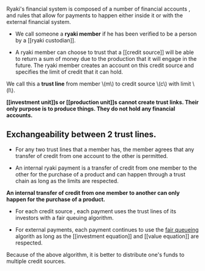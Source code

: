 Ryaki's financial system is composed of a number of financial accounts , and rules that allow for payments to happen  either inside it or with the external financial system.


* We call someone a **ryaki member** if he has been verified to be a person by a [[ryaki custodian]].

* A ryaki member can choose to trust that a [[credit source]] will be able to return a sum of money due to the production that it will engage in the future. The ryaki member creates an account on this credit source and specifies the limit of credit that it can hold. 

We call this a **trust line** from member \\(m\\) to credit source \\(c\\) with limit \\(l\\). 

**[[investment unit]]s or [[production unit]]s cannot create trust links. Their only purpose is to produce things. They do not hold any financial accounts.**

## Exchangeability between 2 trust lines.

* For any two trust lines that a member has, the member agrees that any transfer of credit from one account to the other is permitted.

* An internal ryaki payment is a transfer of credit from one member to the other for the purchase of a product and can happen through a trust chain as long as the limits are respected.

**An internal transfer of credit from one member to another can only happen for the purchase of a product.**

* For each credit source , each payment uses the trust lines of its investors with a fair queuing algorithm.

* For external payments, each payment continues to use the [fair queueing](http://en.wikipedia.org/wiki/Fair_queuing) algorith as long as the [[investment equation]] and [[value equation]] are respected.

Because of the above algorithm, it is better to distribute one's funds to multiple credit sources.


